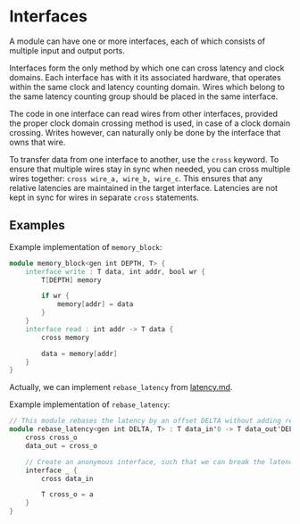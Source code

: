 # Interfaces

A module can have one or more interfaces, each of which consists of multiple input and output ports. 

Interfaces form the only method by which one can cross latency and clock domains. Each interface has with it its associated hardware, that operates within the same clock and latency counting domain. Wires which belong to the same latency counting group should be placed in the same interface. 

The code in one interface can read wires from other interfaces, provided the proper clock domain crossing method is used, in case of a clock domain crossing. Writes however, can naturally only be done by the interface that owns that wire. 

To transfer data from one interface to another, use the `cross` keyword. To ensure that multiple wires stay in sync when needed, you can cross multiple wires together: `cross wire_a, wire_b, wire_c`. This ensures that any relative latencies are maintained in the target interface. Latencies are not kept in sync for wires in separate `cross` statements. 

## Examples
Example implementation of `memory_block`:
```Verilog
module memory_block<gen int DEPTH, T> {
    interface write : T data, int addr, bool wr {
        T[DEPTH] memory

        if wr {
            memory[addr] = data
        }
    }
    interface read : int addr -> T data {
        cross memory

        data = memory[addr]
    }
}
```

Actually, we can implement `rebase_latency` from [latency.md](latency.md). 

Example implementation of `rebase_latency`:
```Verilog
// This module rebases the latency by an offset DELTA without adding registers. 
module rebase_latency<gen int DELTA, T> : T data_in'0 -> T data_out'DELTA {
    cross cross_o
    data_out = cross_o

    // Create an anonymous interface, such that we can break the latency dependency. 
    interface _ {
        cross data_in

        T cross_o = a
    }
}
```

